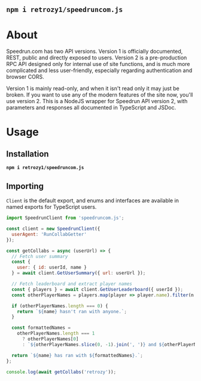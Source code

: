 ## `npm i retrozy1/speedruncom.js`

# About

Speedrun.com has two API versions. Version 1 is officially documented, REST, public and directly exposed to users. Version 2 is a pre-production RPC API designed only for internal use of site functions, and is much more complicated and less user-friendly, especially regarding authentication and browser CORS.

Version 1 is mainly read-only, and when it isn't read only it may just be broken. If you want to use any of the modern features of the site now, you'll use version 2. This is a NodeJS wrapper for Speedrun API version 2, with parameters and responses all documented in TypeScript and JSDoc.

# Usage

## Installation

**`npm i retrozy1/speedruncom.js`**

## Importing

`Client` is the default export, and enums and interfaces are available in named exports for TypeScript users.

```js
import SpeedrunClient from 'speedruncom.js';

const client = new SpeedrunClient({
  userAgent: 'RunCollabGetter'
});

const getCollabs = async (userUrl) => {
  // Fetch user summary
  const {
    user: { id: userId, name }
  } = await client.GetUserSummary({ url: userUrl });

  // Fetch leaderboard and extract player names
  const { players } = await client.GetUserLeaderboard({ userId });
  const otherPlayerNames = players.map(player => player.name).filter(n => n !== name); // Exclude self

  if (otherPlayerNames.length === 0) {
    return `${name} hasn't ran with anyone.`;
  }

  const formattedNames =
    otherPlayerNames.length === 1
      ? otherPlayerNames[0]
      : `${otherPlayerNames.slice(0, -1).join(', ')} and ${otherPlayerNames.slice(-1)}`;

  return `${name} has ran with ${formattedNames}.`;
};

console.log(await getCollabs('retrozy'));
```
